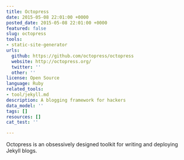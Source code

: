 ```yaml
---
title: Octopress
date: 2015-05-08 22:01:00 +0000
posted_date: 2015-05-08 22:01:00 +0000
featured: false
slug: octopress
tools:
- static-site-generator
urls:
  github: https://github.com/octopress/octopress
  website: http://octopress.org/
  twitter: ''
  other: ''
license: Open Source
language: Ruby
related_tools:
- tool/jekyll.md
description: A blogging framework for hackers
data_model: ''
tags: []
resources: []
cat_test: ''

---
```

Octopress is an obsessively designed toolkit for writing and deploying Jekyll blogs.




